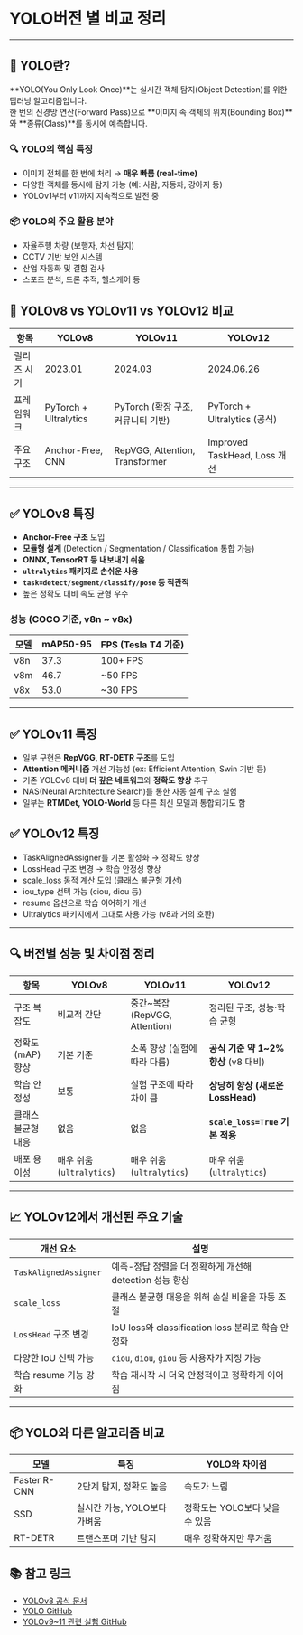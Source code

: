 # YOLO버전 별 비교 정리
---

## 🧠 YOLO란?

**YOLO(You Only Look Once)**는 실시간 객체 탐지(Object Detection)를 위한 딥러닝 알고리즘입니다.  
한 번의 신경망 연산(Forward Pass)으로 **이미지 속 객체의 위치(Bounding Box)**와 **종류(Class)**를 동시에 예측합니다.

### 🔍 YOLO의 핵심 특징

- 이미지 전체를 한 번에 처리 → **매우 빠름 (real-time)**
- 다양한 객체를 동시에 탐지 가능 (예: 사람, 자동차, 강아지 등)
- YOLOv1부터 v11까지 지속적으로 발전 중

### 📦 YOLO의 주요 활용 분야

- 자율주행 차량 (보행자, 차선 탐지)
- CCTV 기반 보안 시스템
- 산업 자동화 및 결함 검사
- 스포츠 분석, 드론 추적, 헬스케어 등


## 🧠 YOLOv8 vs YOLOv11 vs YOLOv12 비교
| 항목     | YOLOv8                | YOLOv11                        | YOLOv12                    |
| ------ | --------------------- | ------------------------------ | -------------------------- |
| 릴리즈 시기 | 2023.01               | 2024.03                        | 2024.06.26                 |
| 프레임워크  | PyTorch + Ultralytics | PyTorch (확장 구조, 커뮤니티 기반)       | PyTorch + Ultralytics (공식) |
| 주요 구조  | Anchor-Free, CNN      | RepVGG, Attention, Transformer | Improved TaskHead, Loss 개선 |
---

## ✅ YOLOv8 특징

- **Anchor-Free 구조** 도입  
- **모듈형 설계** (Detection / Segmentation / Classification 통합 가능)  
- **ONNX, TensorRT 등 내보내기 쉬움**  
- **`ultralytics` 패키지로 손쉬운 사용**  
- **`task=detect/segment/classify/pose` 등 직관적**  
- 높은 정확도 대비 속도 균형 우수  

### 성능 (COCO 기준, v8n ~ v8x)

| 모델 | mAP50-95 | FPS (Tesla T4 기준) |
|------|----------|----------------------|
| v8n  | 37.3     | 100+ FPS             |
| v8m  | 46.7     | ~50 FPS              |
| v8x  | 53.0     | ~30 FPS              |

---
## ✅ YOLOv11 특징 
- 일부 구현은 **RepVGG, RT-DETR 구조**를 도입
- **Attention 메커니즘** 개선 가능성 (ex: Efficient Attention, Swin 기반 등)
- 기존 YOLOv8 대비 **더 깊은 네트워크**와 **정확도 향상** 추구
- NAS(Neural Architecture Search)를 통한 자동 설계 구조 실험
- 일부는 **RTMDet, YOLO-World** 등 다른 최신 모델과 통합되기도 함

## ✅ YOLOv12 특징
- TaskAlignedAssigner를 기본 활성화 → 정확도 향상
- LossHead 구조 변경 → 학습 안정성 향상
- scale_loss 동적 계산 도입 (클래스 불균형 개선)
- iou_type 선택 가능 (ciou, diou 등)
- resume 옵션으로 학습 이어하기 개선
- Ultralytics 패키지에서 그대로 사용 가능 (v8과 거의 호환)
---

## 🔍 버전별 성능 및 차이점 정리
| 항목          | YOLOv8                | YOLOv11                    | YOLOv12                      |
| ----------- | --------------------- | -------------------------- | ---------------------------- |
| 구조 복잡도      | 비교적 간단                | 중간\~복잡 (RepVGG, Attention) | 정리된 구조, 성능·학습 균형             |
| 정확도(mAP) 향상 | 기본 기준                 | 소폭 향상 (실험에 따라 다름)          | **공식 기준 약 1\~2% 향상** (v8 대비) |
| 학습 안정성      | 보통                    | 실험 구조에 따라 차이 큼             | **상당히 향상 (새로운 LossHead)**      |
| 클래스 불균형 대응  | 없음                    | 없음                         | **`scale_loss=True` 기본 적용**  |
| 배포 용이성      | 매우 쉬움 (`ultralytics`)  | 매우 쉬움 (`ultralytics`) | 매우 쉬움 (`ultralytics`) |                                                                 |


---

## 📈 YOLOv12에서 개선된 주요 기술
| 개선 요소                 | 설명                                       |
| --------------------- | ---------------------------------------- |
| `TaskAlignedAssigner` | 예측-정답 정렬을 더 정확하게 개선해 detection 성능 향상     |
| `scale_loss`          | 클래스 불균형 대응을 위해 손실 비율을 자동 조절              |
| `LossHead` 구조 변경      | IoU loss와 classification loss 분리로 학습 안정화 |
| 다양한 IoU 선택 가능         | `ciou`, `diou`, `giou` 등 사용자가 지정 가능      |
| 학습 resume 기능 강화       | 학습 재시작 시 더욱 안정적이고 정확하게 이어짐               |

---
## 📦 YOLO와 다른 알고리즘 비교 
| 모델           | 특징                 | YOLO와 차이점           |
| ------------ | ------------------ | ------------------- |
| Faster R-CNN | 2단계 탐지, 정확도 높음     | 속도가 느림              |
| SSD          | 실시간 가능, YOLO보다 가벼움 | 정확도는 YOLO보다 낮을 수 있음 |
| RT-DETR      | 트랜스포머 기반 탐지        | 매우 정확하지만 무거움        |


## 📚 참고 링크

- [YOLOv8 공식 문서](https://docs.ultralytics.com/)
- [YOLO GitHub](https://github.com/ultralytics/ultralytics)
- [YOLOv9~11 관련 실험 GitHub](https://github.com/WongKinYiu)
  





